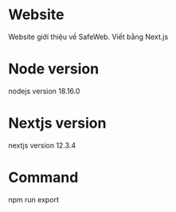 # Website
Website giới thiệu về SafeWeb. Viết bằng Next.js

# Node version
nodejs version 18.16.0

# Nextjs version
nextjs version 12.3.4

# Command
npm run export